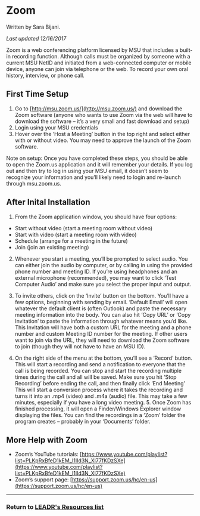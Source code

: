 # Zoom

Written by Sara Bijani.

*Last updated 12/16/2017*

Zoom is a web conferencing platform licensed by MSU that includes a built-in recording function. Although calls must be organized by someone with a current MSU NetID and initiated from a web-connected computer or mobile device, anyone can join via telephone or the web. To record your own oral history, interview, or phone call.

## First Time Setup

1. Go to
[http://msu.zoom.us/](http://msu.zoom.us/) and download the Zoom software (anyone who wants to use Zoom via the web will have to download the software – it’s a very small and fast download and setup)
2. Login using your MSU credentials
3. Hover over the ‘Host a Meeting’ button in the top right and select either with or without video. You may need to approve the launch of the Zoom software.

Note on setup: Once you have completed these steps, you should be able to open the Zoom.us application and it will remember your details. If you log out and then try to log in using your MSU email, it doesn’t seem to recognize your information and you’ll likely need to login and re-launch through msu.zoom.us.

## After Inital Installation

1. From the Zoom application window, you should have four options:
- Start without video (start a meeting room without video)
- Start with video (start a meeting room with video)
- Schedule (arrange for a meeting in the future)
- Join (join an existing meeting)

2. Whenever you start a meeting, you’ll be prompted to select audio. You can either join the audio by computer, or by calling in using the provided phone number and meeting ID. If you’re using headphones and an external microphone (recommended), you may want to click ‘Test Computer Audio’ and make sure you select the proper input and output.

3. To invite others, click on the ‘Invite’ button on the bottom. You’ll have a few options, beginning with sending by email. ‘Default Email’ will open whatever the default client is (often Outlook) and paste the necessary meeting information into the body. You can also hit ‘Copy URL’ or ‘Copy Invitation’ to paste the information through whatever means you’d like. This Invitation will have both a custom URL for the meeting and a phone number and custom Meeting ID number for the meeting. If other users want to join via the URL, they will need to download the Zoom software to join (though they will not have to have an MSU ID).

4. On the right side of the menu at the bottom, you’ll see a ‘Record’ button. This will start a recording and send a notification to everyone that the call is being recorded. You can stop and start the recording multiple times during the call and all will be saved. Make sure you hit ‘Stop Recording’ before ending the call, and then finally click ‘End Meeting’ This will start a conversion process where it takes the recording and turns it into an .mp4 (video) and .m4a (audio) file. This may take a few minutes, especially if you have a long video meeting. 5. Once Zoom has finished processing, it will open a Finder/Windows Explorer window displaying the files. You can find the recordings in a ‘Zoom’ folder the program creates – probably in your ‘Documents’ folder.

## More Help with Zoom

- Zoom’s YouTube tutorials: [https://www.youtube.com/playlist?list=PLKpRxBfeD1kEM_I1lId3N_Xl77fKDzSXe](https://www.youtube.com/playlist?list=PLKpRxBfeD1kEM_I1lId3N_Xl77fKDzSXe)
- Zoom’s support page: [https://support.zoom.us/hc/en-us](https://support.zoom.us/hc/en-us)

-----
### Return to [LEADR's Resources list](https://leadr-msu.github.io/)
